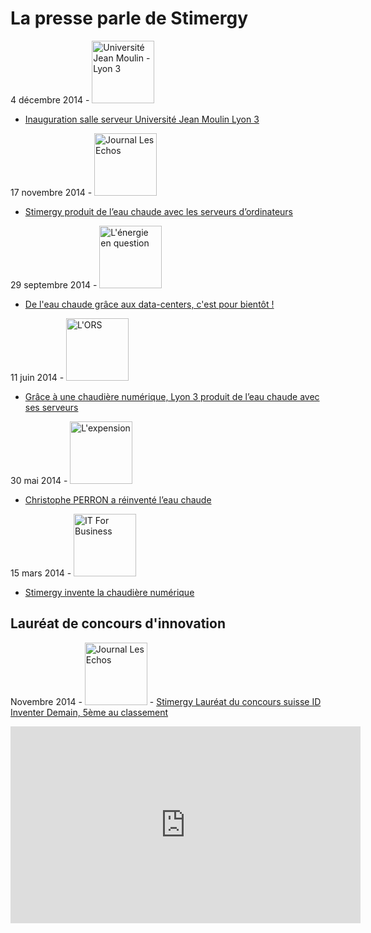 La presse parle de Stimergy
===========================

4 décembre 2014 - <img src="img/informations/logo-univ-lyon-3.png" width="100" alt="Université Jean Moulin - Lyon 3" />
- <a href="./data/informations/presse/cp-lyon-3-chaudiere-numerique.pdf"
target="_blank">Inauguration salle serveur Université Jean Moulin Lyon 3</a>


17 novembre 2014 - <img src="img/informations/logo-les-echo.gif" width="100" alt="Journal Les Echos" />
- <a href="http://business.lesechos.fr/entrepreneurs/innovation-recherche/0203932818683-stimergy-produit-de-l-eau-chaude-avec-les-serveurs-d-ordinateurs-105362.php#"
target="_blank">Stimergy produit de l’eau chaude avec les serveurs d’ordinateurs</a>


29 septembre 2014 - <img src="img/informations/energie-en-question.png" width="100" alt="L'énergie en question" />
- <a href="https://www.lenergieenquestions.fr/de-leau-chaude-grace-aux-data-centers-cest-pour-bientot/" target="_blank">De l'eau chaude grâce aux data-centers, c'est pour bientôt !</a>


11 juin 2014 - <img src="img/informations/ors.png" width="100" alt="L'ORS" />
- <a href="./data/informations/presse/DossierPresse-UnivLyon3.pdf" target="_blank">Grâce à une chaudière numérique, Lyon 3 produit de l’eau chaude avec ses serveurs</a>

30 mai 2014 - <img src="img/informations/expension.jpg" width="100" alt="L'expension" />
- <a href="img/informations/Expansion-Mai2014.jpg" target="_blank">Christophe PERRON a réinventé l’eau chaude</a>

15 mars 2014 - <img src="img/informations/it-4-business.jpg" width="100" alt="IT For Business" />
- <a href="./data/informations/presse/IT4Business.pdf" target="_blank">Stimergy invente la chaudière numérique</a>









Lauréat de concours d'innovation
--------------------------------


Novembre 2014 - <img src="img/informations/inventer-demain.jpg" width="100" alt="Journal Les Echos" /> - <a href="http://www.inventerdemain.org/le-classement#2186/christophe-perronchaudiere-numerique" target="_blank">Stimergy Lauréat du concours suisse ID Inventer Demain, 5ème au classement</a>

<iframe src="http://www.rts.ch/embed/QHB7" width="560" height="315" frameborder="0"></iframe>
